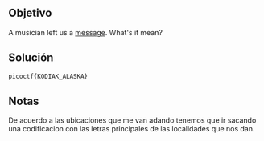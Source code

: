 ## Objetivo
A musician left us a [message](https://jupiter.challenges.picoctf.org/static/d5570d48262dbba2a31f2a940409ad9d/message.txt). What's it mean?
## Solución
```bash
picoctf{KODIAK_ALASKA}
```
## Notas
De acuerdo a las ubicaciones que me van adando tenemos que ir sacando una codificacion con las letras principales de las localidades que nos dan.
